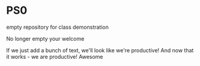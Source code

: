 # PS0
empty repository for class demonstration

No longer empty your welcome


If we just add a bunch of text, we'll look like we're productive! And now that it works - we are productive!
Awesome


